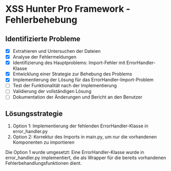 # XSS Hunter Pro Framework - Fehlerbehebung

## Identifizierte Probleme
- [x] Extrahieren und Untersuchen der Dateien
- [x] Analyse der Fehlermeldungen
- [x] Identifizierung des Hauptproblems: Import-Fehler mit ErrorHandler-Klasse
- [x] Entwicklung einer Strategie zur Behebung des Problems
- [x] Implementierung der Lösung für das ErrorHandler-Import-Problem
- [ ] Test der Funktionalität nach der Implementierung
- [ ] Validierung der vollständigen Lösung
- [ ] Dokumentation der Änderungen und Bericht an den Benutzer

## Lösungsstrategie
1. Option 1: Implementierung der fehlenden ErrorHandler-Klasse in error_handler.py
2. Option 2: Korrektur des Imports in main.py, um nur die vorhandenen Komponenten zu importieren

Die Option 1 wurde umgesetzt: Eine ErrorHandler-Klasse wurde in error_handler.py implementiert, die als Wrapper für die bereits vorhandenen Fehlerbehandlungsfunktionen dient.
